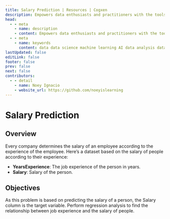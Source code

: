 ```yaml
---
title: Salary Prediction | Resources | Cogxen
description: Empowers data enthusiasts and practitioners with the tools and knowledge to unlock the potential of data.
head:
  - - meta
    - name: description
    - content: Empowers data enthusiasts and practitioners with the tools and knowledge to unlock the potential of data.
  - - meta
    - name: keywords
      content: data data science machine learning AI data analysis data-driven data enthusiasts data practitioners
lastUpdated: false
editLink: false
footer: false
prev: false
next: false
contributors:
  - - detail
    - name: Noey Ignacio
    - website_url: https://github.com/noeyislearning
---
```


# Salary Prediction

<DownloadBadge githubURL=""></DownloadBadge>

## Overview

Every company determines the salary of an employee according to the experience of the employee. Here’s a dataset based on the salary of people according to their experience:

- **YearsExperience**: The job experience of the person in years.
- **Salary**: Salary of the person.

## Objectives

As this problem is based on predicting the salary of a person, the Salary column is the target variable. Perform regression analysis to find the relationship between job experience and the salary of people.
